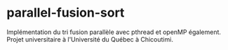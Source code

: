 # parallel-fusion-sort
Implémentation du tri fusion parallèle avec pthread et openMP également. Projet universitaire à l'Université du Québec à Chicoutimi.
